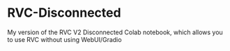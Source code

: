 # RVC-Disconnected
My version of the RVC V2 Disconnected Colab notebook, which allows you to use RVC without using WebUI/Gradio
